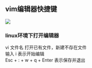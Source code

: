 ## vim编辑器快捷键 
   ![](https://doc.shiyanlou.com/document-uid731737labid7100timestamp1531381084391.png)  
### linux环境下打开编辑器
vi 文件名 打开已有文件，新建不存在文件  
输入 i 表示开始编辑  
Esc + : + w + q + Enter 表示保存并退出  
